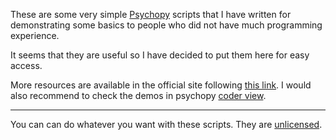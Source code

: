 These are some very simple [Psychopy](http://www.psychopy.org/) scripts that I have written for demonstrating some basics to people who did not have much programming experience.

It seems that they are useful so I have decided to put them here for easy access.

More resources are available in the official site following [this link](http://www.psychopy.org/resources/resources.html). I would also recommend to check the demos in psychopy [coder view](http://www.psychopy.org/coder/coder.html).

___

You can can do whatever you want with these scripts. They are [unlicensed](LICENSE).
